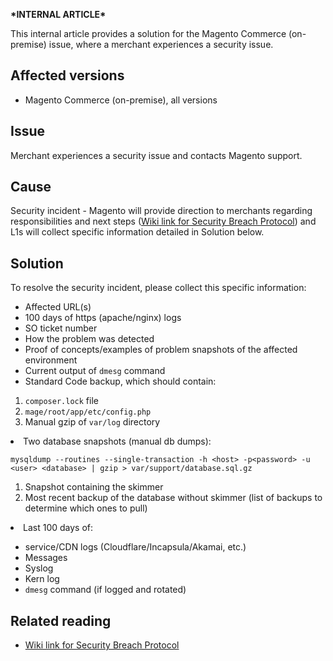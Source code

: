 __\*INTERNAL ARTICLE\*__

This internal article provides a solution for the Magento Commerce (on-premise) issue, where a merchant experiences a security issue.&nbsp;

## Affected versions

*   Magento Commerce (on-premise), all versions

## Issue

Merchant experiences a security issue and contacts Magento support.

## Cause

Security incident - Magento will provide direction to merchants regarding responsibilities and next steps (<a href="https://wiki.corp.magento.com/pages/viewpage.action?spaceKey=SUP&amp;title=Security+Breach+Protocol" target="_self">Wiki link for Security Breach Protocol</a>) and L1s will collect specific information detailed in Solution below.

## Solution

To resolve the security incident, please collect this specific information:

*   Affected URL(s)
*   100 days of https (apache/nginx) logs
*   SO ticket number
*   How the problem was detected
*   Proof of concepts/examples of problem snapshots of the affected environment
*   Current output of `` dmesg `` command
*   Standard Code backup, which should contain:

1.   `` composer.lock `` file
2.   `` mage/root/app/etc/config.php ``
3.   Manual gzip of `` var/log `` directory

<li>Two database snapshots (manual db dumps):<pre><code>mysqldump --routines --single-transaction -h &lt;host&gt; -p&lt;password&gt; -u &lt;user&gt; &lt;database&gt; | gzip &gt; var/support/database.sql.gz</code></pre></li>

1.   Snapshot containing the skimmer
2.   Most recent backup of the database without skimmer (list of backups to determine which ones to pull)

<li>Last 100 days of:</li>

*   service/CDN logs (Cloudflare/Incapsula/Akamai, etc.)
*   Messages
*   Syslog
*   Kern log
*   `` dmesg `` command (if logged and rotated)

## Related reading

*   <a href="https://wiki.corp.magento.com/pages/viewpage.action?spaceKey=SUP&amp;title=Security+Breach+Protocol" target="_self">Wiki link for Security Breach Protocol</a>